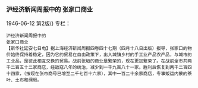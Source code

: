 ### 沪经济新闻周报中的  张家口商业

1946-06-12
第2版()
专栏：

    沪经济新闻周报中的
    张家口商业
    【新华社延安七日电】据上海经济新闻周报四卷四十七期（四月十八日出版）报导，张家口的物价始终保持着稳定，因为它的贸易在自由政策下，出入城镇乡村的手工业产品农产品，与城市的工业品，是彼此相互交换的贸易。战前张垣的商业是繁荣的，现在更加繁荣了。在战前全市共两千二百五十二家商店，经敌寇八年的统治，减少到一千九百八十一家。胜利后恢复到两千二百四十四家，（按现在张市商号已增至二千七百十六家），其中一百二十余家商店，专事贩运内蒙的茶叶、土布和绸缎。
